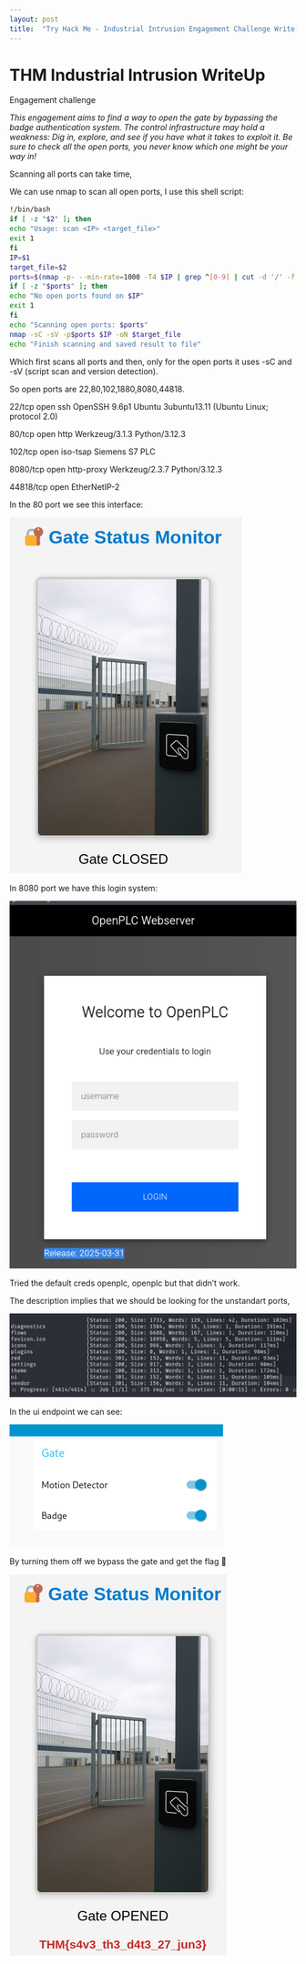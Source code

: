 ```yaml
---
layout: post
title:  "Try Hack Me - Industrial Intrusion Engagement Challenge Write-Up"
---
```

# THM Industrial Intrusion WriteUp

Engagement challenge

*This engagement aims to find a way to open the gate by bypassing the badge authentication system.
The control infrastructure may hold a weakness: Dig in, explore, and see if you have what it takes to exploit it.
Be sure to check all the open ports, you never know which one might be your way in!*

Scanning all ports can take time, 

We can use nmap to scan all open ports, I use this shell script:

```bash
!/bin/bash
if [ -z "$2" ]; then
echo "Usage: scan <IP> <target_file>"
exit 1
fi
IP=$1
target_file=$2
ports=$(nmap -p- --min-rate=1000 -T4 $IP | grep ^[0-9] | cut -d '/' -f 1 | tr '\n' ',' | sed s/,$//)
if [ -z "$ports" ]; then
echo "No open ports found on $IP"
exit 1
fi
echo "Scanning open ports: $ports"
nmap -sC -sV -p$ports $IP -oN $target_file
echo "Finish scanning and saved result to file"
```

Which first scans all ports and then, only for the open ports it uses -sC and -sV (script scan and version detection).

So open ports are 22,80,102,1880,8080,44818.

22/tcp    open  ssh           OpenSSH 9.6p1 Ubuntu 3ubuntu13.11 (Ubuntu Linux; protocol 2.0)

80/tcp    open  http          Werkzeug/3.1.3 Python/3.12.3

102/tcp   open  iso-tsap      Siemens S7 PLC

8080/tcp  open  http-proxy    Werkzeug/2.3.7 Python/3.12.3

44818/tcp open  EtherNetIP-2

In the 80 port we see this interface:

![lo](/assets/img/imgs-2025-06-27-thm-industrial-instrusion-writeup/image.png)

In 8080 port we have this login system:

![8080](/assets/img/imgs-2025-06-27-thm-industrial-instrusion-writeup/image1.png)

Tried the default creds openplc, openplc but that didn’t work.

The description implies that we should be looking for the unstandart ports, 

![1880](/assets/img/imgs-2025-06-27-thm-industrial-instrusion-writeup/image%202.png)

In the ui endpoint we can see:

![ui](/assets/img/imgs-2025-06-27-thm-industrial-instrusion-writeup/image%203.png)

By turning them off we bypass the gate and get the flag 🎊

![Flagy](/assets/img/imgs-2025-06-27-thm-industrial-instrusion-writeup/image%204.png)


